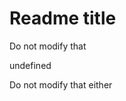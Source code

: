 # Readme title

Do not modify that

<!--TH_Stats:start-->

undefined<!--TH_Stats:end-->

Do not modify that either
